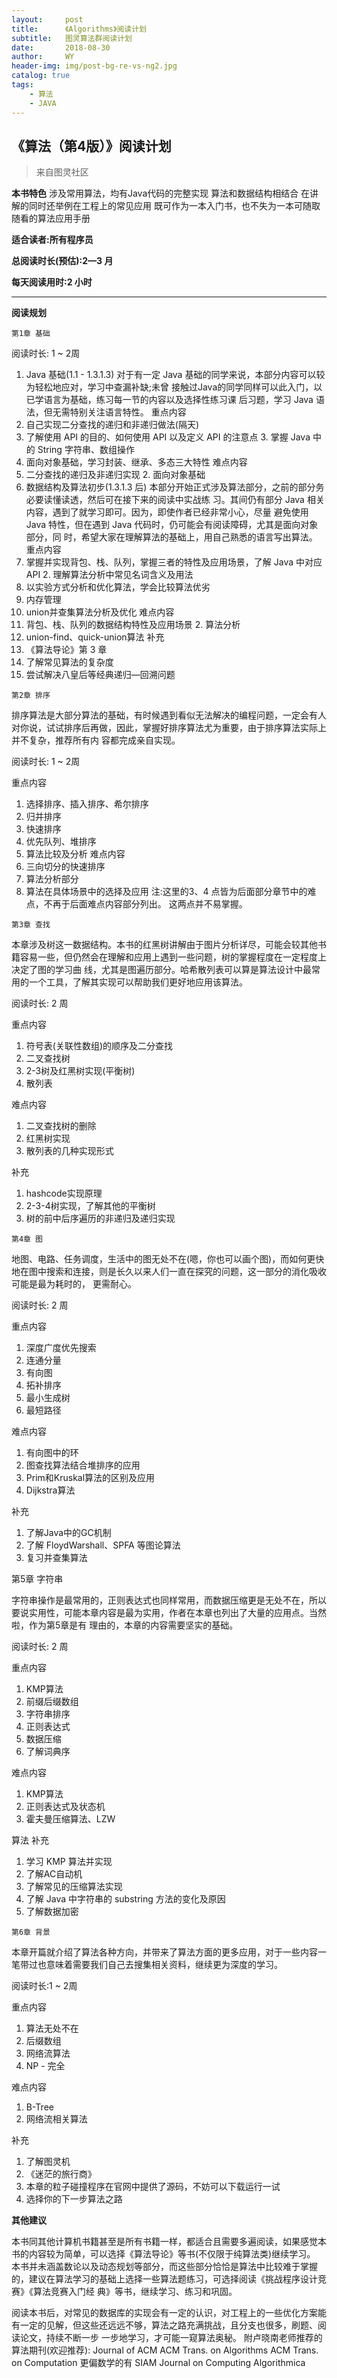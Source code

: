 ```yaml
---
layout:     post
title:      《Algorithms》阅读计划
subtitle:   图灵算法群阅读计划
date:       2018-08-30
author:     WY
header-img: img/post-bg-re-vs-ng2.jpg
catalog: true
tags:
    - 算法
    - JAVA
---
```


## 《算法（第4版）》阅读计划
>来自图灵社区

**本书特色**
   涉及常用算法，均有Java代码的完整实现 
   算法和数据结构相结合 
   在讲解的同时还举例在工程上的常见应用 
   既可作为一本入门书，也不失为一本可随取随看的算法应用手册
   
**适合读者:所有程序员**

**总阅读时长(预估):2—3 月**

**每天阅读用时:2 小时**

-------------------------------------------------------------------------------------------------------------------------------------------

**阅读规划**

`第1章 基础`

阅读时长: 1 ~ 2周
1. Java 基础(1.1 - 1.3.1.3)
对于有一定 Java 基础的同学来说，本部分内容可以较为轻松地应对，学习中查漏补缺;未曾 接触过Java的同学同样可以此入门，以已学语言为基础，练习每一节的内容以及选择性练习课 后习题，学习 Java 语法，但无需特别关注语言特性。
重点内容
1. 自己实现二分查找的递归和非递归做法(隔天)
2. 了解使用 API 的目的、如何使用 API 以及定义 API 的注意点 3. 掌握 Java 中的 String 字符串、数组操作
4. 面向对象基础，学习封装、继承、多态三大特性
难点内容
1. 二分查找的递归及非递归实现 2. 面向对象基础
2. 数据结构及算法初步(1.3.1.3 后) 本部分开始正式涉及算法部分，之前的部分务必要读懂读透，然后可在接下来的阅读中实战练
习。其间仍有部分 Java 相关内容，遇到了就学习即可。因为，即使作者已经非常小心，尽量 避免使用 Java 特性，但在遇到 Java 代码时，仍可能会有阅读障碍，尤其是面向对象部分，同 时，希望大家在理解算法的基础上，用自己熟悉的语言写出算法。
重点内容
1. 掌握并实现背包、栈、队列，掌握三者的特性及应用场景，了解 Java 中对应 API 2. 理解算法分析中常见名词含义及用法
3. 以实验方式分析和优化算法，学会比较算法优劣
4. 内存管理
5. union并查集算法分析及优化 难点内容
1. 背包、栈、队列的数据结构特性及应用场景 2. 算法分析
3. union-find、quick-union算法
补充
1. 《算法导论》第 3 章
2. 了解常见算法的复杂度
3. 尝试解决八皇后等经典递归—回溯问题


`第2章 排序`

排序算法是大部分算法的基础，有时候遇到看似无法解决的编程问题，一定会有人对你说，试试排序后再做，因此，掌握好排序算法尤为重要，由于排序算法实际上并不复杂，推荐所有内
容都完成亲自实现。

阅读时长: 1 ~ 2周 

重点内容

1. 选择排序、插入排序、希尔排序 
2. 归并排序
3. 快速排序
4. 优先队列、堆排序
5. 算法比较及分析 难点内容
1. 三向切分的快速排序 
2. 算法分析部分
3. 算法在具体场景中的选择及应用
注:这里的3、4 点皆为后面部分章节中的难点，不再于后面难点内容部分列出。 这两点并不易掌握。


`第3章 查找`

本章涉及树这一数据结构。本书的红黑树讲解由于图片分析详尽，可能会较其他书籍容易一些，但仍然会在理解和应用上遇到一些问题，树的掌握程度在一定程度上决定了图的学习曲
线，尤其是图遍历部分。哈希散列表可以算是算法设计中最常用的一个工具，了解其实现可以帮助我们更好地应用该算法。

阅读时长: 2 周 

重点内容

1. 符号表(关联性数组)的顺序及二分查找 
2. 二叉查找树
3. 2-3树及红黑树实现(平衡树)
4. 散列表

难点内容

1. 二叉查找树的删除
2. 红黑树实现
3. 散列表的几种实现形式

补充

1. hashcode实现原理
2. 2-3-4树实现，了解其他的平衡树
3. 树的前中后序遍历的非递归及递归实现


`第4章 图`

地图、电路、任务调度，生活中的图无处不在(嗯，你也可以画个图)，而如何更快地在图中搜索和连接，则是长久以来人们一直在探究的问题，这一部分的消化吸收可能是最为耗时的，
更需耐心。

阅读时长: 2 周

重点内容

1. 深度广度优先搜索 
2. 连通分量
3. 有向图
4. 拓补排序
5. 最小生成树 
6. 最短路径

难点内容

1. 有向图中的环
2. 图查找算法结合堆排序的应用
3. Prim和Kruskal算法的区别及应用 
4. Dijkstra算法

补充

1. 了解Java中的GC机制
2. 了解 FloydWarshall、SPFA 等图论算法 
3. 复习并查集算法


第5章 字符串

字符串操作是最常用的，正则表达式也同样常用，而数据压缩更是无处不在，所以要说实用性，可能本章内容是最为实用，作者在本章也列出了大量的应用点。当然啦，作为第5章是有 理由的，本章的内容需要坚实的基础。

阅读时长: 2 周 

重点内容

1. KMP算法
2. 前缀后缀数组 
3. 字符串排序 
4. 正则表达式 
5. 数据压缩
6. 了解词典序

难点内容

1. KMP算法
2. 正则表达式及状态机
3. 霍夫曼压缩算法、LZW 

算法 补充

1. 学习 KMP 算法并实现
2. 了解AC自动机
3. 了解常见的压缩算法实现
4. 了解 Java 中字符串的 substring 方法的变化及原因 
5. 了解数据加密


`第6章 背景` 

本章开篇就介绍了算法各种方向，并带来了算法方面的更多应用，对于一些内容一笔带过也意味着需要我们自己去搜集相关资料，继续更为深度的学习。

阅读时长:1 ~ 2周 

重点内容

1. 算法无处不在
2. 后缀数组
3. 网络流算法
4. NP - 完全

难点内容

1. B-Tree
2. 网络流相关算法

补充

1. 了解图灵机
2. 《迷茫的旅行商》
3. 本章的粒子碰撞程序在官网中提供了源码，不妨可以下载运行一试 
4. 选择你的下一步算法之路


**其他建议**

本书同其他计算机书籍甚至是所有书籍一样，都适合且需要多遍阅读，如果感觉本书的内容较为简单，可以选择《算法导论》等书(不仅限于纯算法类)继续学习。
本书并未涵盖数论以及动态规划等部分，而这些部分恰恰是算法中比较难于掌握的，建议在算法学习的基础上选择一些算法题练习，可选择阅读《挑战程序设计竞赛》《算法竞赛入门经
典》等书，继续学习、练习和巩固。

阅读本书后，对常见的数据库的实现会有一定的认识，对工程上的一些优化方案能有一定的见解，但这些还远远不够，算法之路充满挑战，且分支也很多，刷题、阅读论文，持续不断一步
一步地学习，才可能一窥算法奥秘。
附卢晓南老师推荐的算法期刊(欢迎推荐):
Journal of ACM
ACM Trans. on Algorithms ACM Trans. on Computation
更偏数学的有
SIAM Journal on Computing Algorithmica



